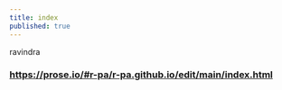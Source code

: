 ```yaml
---
title: index
published: true
---
```


ravindra 

### https://prose.io/#r-pa/r-pa.github.io/edit/main/index.html
